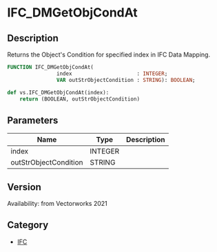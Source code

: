 # IFC_DMGetObjCondAt

## Description
Returns the Object's Condition for specified index in IFC Data Mapping.

```pascal
FUNCTION IFC_DMGetObjCondAt(
				index                     : INTEGER;
				VAR outStrObjectCondition : STRING): BOOLEAN;
```

```python
def vs.IFC_DMGetObjCondAt(index):
    return (BOOLEAN, outStrObjectCondition)
```

## Parameters
|Name|Type|Description|
|---|---|---|
|index|INTEGER|   |
|outStrObjectCondition|STRING|   |

## Version
Availability: from Vectorworks 2021

## Category
* [IFC](../Categories/IFC.md)
